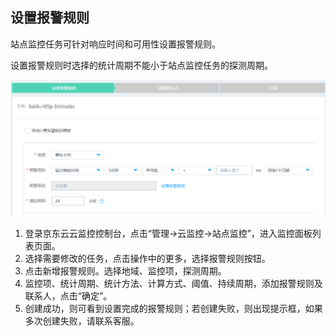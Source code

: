 ## 设置报警规则
站点监控任务可针对响应时间和可用性设置报警规则。

设置报警规则时选择的统计周期不能小于站点监控任务的探测周期。

![image](https://raw.githubusercontent.com/jdcloudcom/cn/monitoring/image/Cloud-Monitor/site-monitoring/site-alarm.png)

1. 登录京东云云监控控制台，点击“管理->云监控->站点监控”，进入监控面板列表页面。
2. 选择需要修改的任务，点击操作中的更多，选择报警规则按钮。
3. 点击新增报警规则。选择地域、监控项，探测周期。
4. 监控项、统计周期、统计方法、计算方式、阈值、持续周期，添加报警规则及联系人，点击“确定”。
5. 创建成功，则可看到设置完成的报警规则；若创建失败，则出现提示框，如果多次创建失败，请联系客服。

